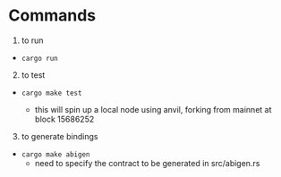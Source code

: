 # Commands
1. to run
- `cargo run`

2. to test

- `cargo make test`

  - this will spin up a local node using anvil, forking from mainnet at block 15686252

3. to generate bindings

- `cargo make abigen`
  * need to specify the contract to be generated in src/abigen.rs
